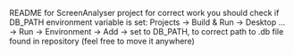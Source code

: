 README for ScreenAnalyser project
for correct work you should check if DB_PATH environment variable is set:
Projects -> Build & Run -> Desktop ... -> Run -> Environment -> Add -> set <VARIABLE> to DB_PATH, <VALUE> to correct path to .db file found in repository (feel free to move it anywhere)
